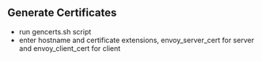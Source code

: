 ## Generate Certificates

- run gencerts.sh script
- enter hostname and certificate extensions, envoy_server_cert for server and envoy_client_cert for client
